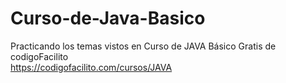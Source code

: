 # Curso-de-Java-Basico
Practicando los temas vistos en Curso de JAVA Básico Gratis de codigoFacilito
<br>https://codigofacilito.com/cursos/JAVA
